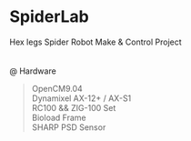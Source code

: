 SpiderLab
=========

Hex legs Spider Robot Make &amp; Control Project <br>
<br>
<br>
@ Hardware<br>
> OpenCM9.04<br>
> Dynamixel AX-12+ / AX-S1<br>
> RC100 && ZIG-100 Set<br>
> Bioload Frame<br>
> SHARP PSD Sensor<br>
